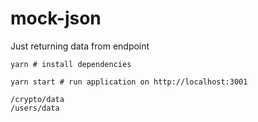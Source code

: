 # mock-json
Just returning data from endpoint

```
yarn # install dependencies
```

```
yarn start # run application on http://localhost:3001
```

```
/crypto/data
/users/data
```
